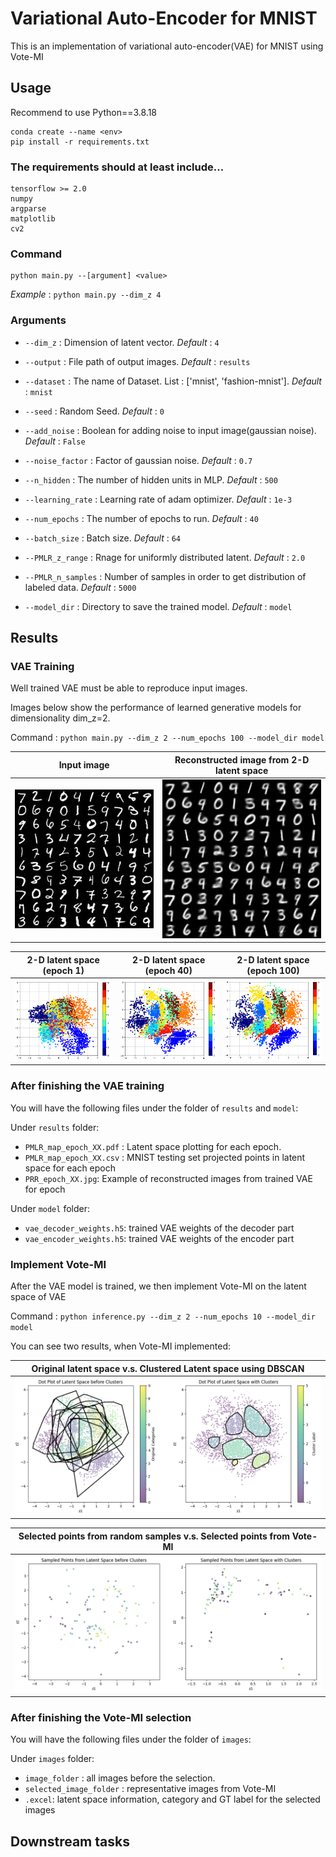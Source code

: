 # Variational Auto-Encoder for MNIST

This is an implementation of variational auto-encoder(VAE) for MNIST using Vote-MI

## Usage
Recommend to use Python==3.8.18

```
conda create --name <env>
pip install -r requirements.txt
```

### The requirements should at least include...
```
tensorflow >= 2.0
numpy
argparse
matplotlib
cv2
```

### Command
```
python main.py --[argument] <value>
```

*Example* : `python main.py --dim_z 4`

### Arguments

* `--dim_z` : Dimension of latent vector. *Default* : `4`
* `--output` : File path of output images. *Default* : `results`
* `--dataset` : The name of Dataset. List : ['mnist', 'fashion-mnist']. *Default* : `mnist`
* `--seed` : Random Seed. *Default* : `0`
* `--add_noise` : Boolean for adding noise to input image(gaussian noise). *Default* : `False`
* `--noise_factor` : Factor of gaussian noise. *Default* : `0.7`
* `--n_hidden` : The number of hidden units in MLP. *Default* : `500`
* `--learning_rate` : Learning rate of adam optimizer. *Default* : `1e-3`
* `--num_epochs` : The number of epochs to run. *Default* : `40`
* `--batch_size` : Batch size. *Default* : `64`

* `--PMLR_z_range` : Rnage for uniformly distributed latent. *Default* : `2.0`
* `--PMLR_n_samples` : Number of samples in order to get distribution of labeled data. *Default* : `5000`
* `--model_dir` : Directory to save the trained model. *Default* : `model`

## Results

### VAE Training

Well trained VAE must be able to reproduce input images.

Images below show the performance of learned generative models for dimensionality dim_z=2.

Command : `python main.py --dim_z 2 --num_epochs 100 --model_dir model`

|Input image|Reconstructed image from 2-D latent space|
|:---:|:---:|
|<img src="github_images/input.jpg">|<img src="github_images/dim_z_2.jpg">|

|2-D latent space (epoch 1)|2-D latent space (epoch 40)|2-D latent space (epoch 100)|
|:---:|:---:|:---:|
|<img src="github_images/PMLR_epoch_1.PNG">|<img src="github_images/PMLR_epoch_40.PNG">|<img src="github_images/PMLR_epoch_100.PNG">|

### After finishing the VAE training

You will have the following files under the folder of `results` and `model`:

Under `results` folder:

* `PMLR_map_epoch_XX.pdf` : Latent space plotting for each epoch.
* `PMLR_map_epoch_XX.csv` : MNIST testing set projected points in latent space for each epoch
* `PRR_epoch_XX.jpg`: Example of reconstructed images from trained VAE for epoch

Under `model` folder:
* `vae_decoder_weights.h5`: trained VAE weights of the decoder part
* `vae_encoder_weights.h5`: trained VAE weights of the encoder part


### Implement Vote-MI

After the VAE model is trained, we then implement Vote-MI on the latent space of VAE

Command : `python inference.py --dim_z 2 --num_epochs 10 --model_dir model`

You can see two results, when Vote-MI implemented:

|Original latent space v.s. Clustered Latent space using DBSCAN|
|:---:|
|<img src="github_images/Clusters.PNG">|

|Selected points from random samples v.s. Selected points from Vote-MI|
|:---:|
|<img src="github_images/selected.png">|

### After finishing the Vote-MI selection

You will have the following files under the folder of `images`:

Under `images` folder:

* `image_folder` : all images before the selection.
* `selected_image_folder` : representative images from Vote-MI
* `.excel`: latent space information, category and GT label for the selected images

## Downstream tasks
